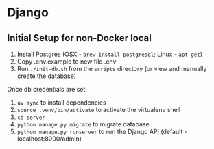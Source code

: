 # Django

## Initial Setup for non-Docker local

1. Install Postgres (OSX - `brew install postgresql`; Linux - `apt-get`)
1. Copy .env.example to new file .env
1. Run `./init-db.sh` from the `scripts` directory (or view and manually create the database)

Once db credentials are set:

1. `uv sync` to install dependencies
1. `source .venv/bin/activate` to activate the virtualenv shell
1. `cd server`
1. `python manage.py migrate` to migrate database
1. `python manage.py runserver` to run the Django API (default - localhost:8000/admin)
